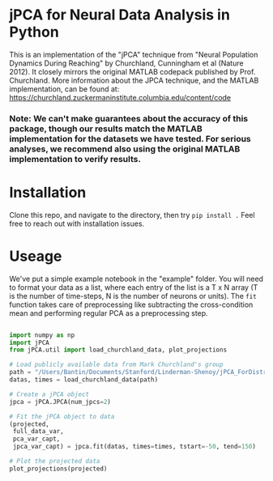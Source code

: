 # jPCA for Neural Data Analysis in Python
This is an implementation of the "jPCA" technique from "Neural Population Dynamics During Reaching" by Churchland, Cunningham et al (Nature 2012). It closely mirrors the original MATLAB codepack published by Prof. Churchland. More information about the JPCA technique, and the MATLAB implementation, can be found at: https://churchland.zuckermaninstitute.columbia.edu/content/code

### **Note: We can't make guarantees about the accuracy of this package, though our results match the MATLAB implementation for the datasets we have tested. For serious analyses, we recommend also using the original MATLAB implementation to verify results.**

# Installation
Clone this repo, and navigate to the directory, then try `pip install .` Feel free to reach out with installation issues.

# Useage
We've put a simple example notebook in the "example" folder. You will need to format your data as a list, where each entry of the list is a T x N array (T is the number of time-steps, N is the number of neurons or units). The `fit` function takes care of preprocessing like subtracting the cross-condition mean and performing regular PCA as a preprocessing step.

```python

import numpy as np
import jPCA
from jPCA.util import load_churchland_data, plot_projections

# Load publicly available data from Mark Churchland's group
path = "/Users/Bantin/Documents/Stanford/Linderman-Shenoy/jPCA_ForDistribution/exampleData.mat"
datas, times = load_churchland_data(path)

# Create a jPCA object
jpca = jPCA.JPCA(num_jpcs=2)

# Fit the jPCA object to data
(projected, 
 full_data_var,
 pca_var_capt,
 jpca_var_capt) = jpca.fit(datas, times=times, tstart=-50, tend=150)

# Plot the projected data
plot_projections(projected)
```
